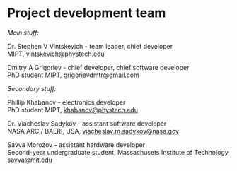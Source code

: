 # Project development team
*Main stuff:*

Dr. Stephen V Vintskevich - team leader, chief developer\
MIPT, vintskevich@phystech.edu

Dmitry A Grigoriev - chief developer, chief software developer\
PhD student MIPT, grigorievdmtr@gmail.com

*Secondary stuff:*

Phillip Khabanov - electronics developer\
PhD student MIPT, khabanov@phystech.edu

Dr. Viacheslav Sadykov - assistant software developer\
NASA ARC / BAERI, USA, viacheslav.m.sadykov@nasa.gov

Savva Morozov - assistant hardware developer\
Second-year undergraduate  student, Massachusets Institute of Technology, savva@mit.edu
